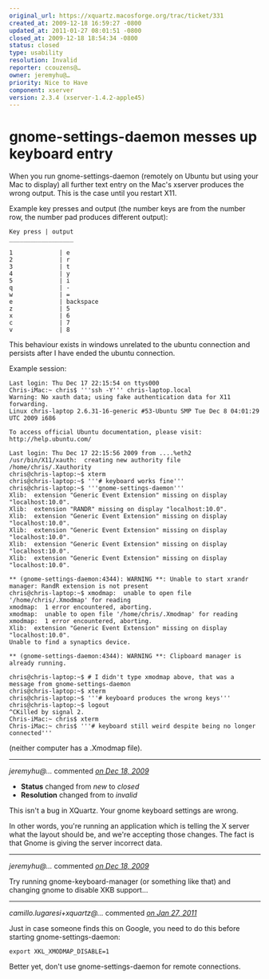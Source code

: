 ```yaml
---
original_url: https://xquartz.macosforge.org/trac/ticket/331
created_at: 2009-12-18 16:59:27 -0800
updated_at: 2011-01-27 08:01:51 -0800
closed_at: 2009-12-18 18:54:34 -0800
status: closed
type: usability
resolution: Invalid
reporter: ccouzens@…
owner: jeremyhu@…
priority: Nice to Have
component: xserver
version: 2.3.4 (xserver-1.4.2-apple45)
---
```


gnome-settings-daemon messes up keyboard entry
==============================================


When you run gnome-settings-daemon (remotely on Ubuntu but using your Mac to display) all further text entry on the Mac's xserver produces the wrong output. This is the case until you restart X11.

Example key presses and output (the number keys are from the number row, the number pad produces different output):

    Key press | output
    __________________

    1             | e
    2             | r
    3             | t
    4             | y
    5             | i
    q             | -
    w             | =
    e             | backspace
    z             | 5
    x             | 6
    c             | 7
    v             | 8

This behaviour exists in windows unrelated to the ubuntu connection and persists after I have ended the ubuntu connection.

Example session:

    Last login: Thu Dec 17 22:15:54 on ttys000
    Chris-iMac:~ chris$ '''ssh -Y''' chris-laptop.local
    Warning: No xauth data; using fake authentication data for X11 forwarding.
    Linux chris-laptop 2.6.31-16-generic #⁠53-Ubuntu SMP Tue Dec 8 04:01:29 UTC 2009 i686

    To access official Ubuntu documentation, please visit:
    http://help.ubuntu.com/

    Last login: Thu Dec 17 22:15:56 2009 from ....%eth2
    /usr/bin/X11/xauth:  creating new authority file /home/chris/.Xauthority
    chris@chris-laptop:~$ xterm 
    chris@chris-laptop:~$ '''# keyboard works fine''' 
    chris@chris-laptop:~$ '''gnome-settings-daemon''' 
    Xlib:  extension "Generic Event Extension" missing on display "localhost:10.0".
    Xlib:  extension "RANDR" missing on display "localhost:10.0".
    Xlib:  extension "Generic Event Extension" missing on display "localhost:10.0".
    Xlib:  extension "Generic Event Extension" missing on display "localhost:10.0".
    Xlib:  extension "Generic Event Extension" missing on display "localhost:10.0".
    Xlib:  extension "Generic Event Extension" missing on display "localhost:10.0".

    ** (gnome-settings-daemon:4344): WARNING **: Unable to start xrandr manager: RandR extension is not present
    chris@chris-laptop:~$ xmodmap:  unable to open file '/home/chris/.Xmodmap' for reading
    xmodmap:  1 error encountered, aborting.
    xmodmap:  unable to open file '/home/chris/.Xmodmap' for reading
    xmodmap:  1 error encountered, aborting.
    Xlib:  extension "Generic Event Extension" missing on display "localhost:10.0".
    Unable to find a synaptics device.

    ** (gnome-settings-daemon:4344): WARNING **: Clipboard manager is already running.

    chris@chris-laptop:~$ # I didn't type xmodmap above, that was a message from gnome-settings-daemon 
    chris@chris-laptop:~$ xterm 
    chris@chris-laptop:~$ '''# keyboard produces the wrong keys''' 
    chris@chris-laptop:~$ logout
    ^CKilled by signal 2.
    Chris-iMac:~ chris$ xterm 
    Chris-iMac:~ chris$ '''# keyboard still weird despite being no longer connected'''

(neither computer has a .Xmodmap file).



---

*jeremyhu@…* commented *[on Dec 18, 2009](https://xquartz.macosforge.org/trac/ticket/331#comment:1 "December 18, 2009 at 6:54 PM PST")*

-   **Status** changed from *new* to *closed*
-   **Resolution** changed from to *invalid*

This isn't a bug in XQuartz. Your gnome keyboard settings are wrong.

In other words, you're running an application which is telling the X server what the layout should be, and we're accepting those changes. The fact is that Gnome is giving the server incorrect data.



---

*jeremyhu@…* commented *[on Dec 18, 2009](https://xquartz.macosforge.org/trac/ticket/331#comment:2 "December 18, 2009 at 6:55 PM PST")*

Try running gnome-keyboard-manager (or something like that) and changing gnome to disable XKB support...



---

*camillo.lugaresi+xquartz@…* commented *[on Jan 27, 2011](https://xquartz.macosforge.org/trac/ticket/331#comment:3 "January 27, 2011 at 8:01 AM PST")*

Just in case someone finds this on Google, you need to do this before starting gnome-settings-daemon:

    export XKL_XMODMAP_DISABLE=1

Better yet, don't use gnome-settings-daemon for remote connections.



